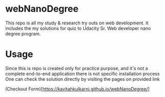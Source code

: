 # webNanoDegree
This repo is all my study &amp; research try outs on web development. It includes the my solutions for quiz to Udacity Sr. Web developer nano degree program.

# Usage
Since this is repo is created only for practice purpose, and it's not a complete end-to-end application there is not specific installation process One can check the solution directly by visiting the pages on provided link

(Checkout Form)[https://kavitahkulkarni.github.io/webNanoDegree/]
